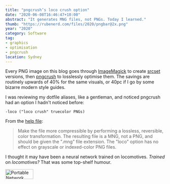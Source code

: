 ```yaml
---
title: "pngcrush’s loco crush option"
date: "2020-06-08T16:46:47+10:00"
abstract: "It generates MNG files, not PNGs. Today I learned."
thumb: "https://rubenerd.com/files/2020/pngbar@2x.png"
year: "2020"
category: Software
tag:
- graphics
- optimisation
- pngcrush
location: Sydney
---
```

Every PNG image on this blog goes through [ImageMagick] to create [srcset] versions, then [pngcrush] to losslessly optimise them. The savings are routinely upwards of 40% for the same visuals, or 40pc if I go by some bizarre modern style guides.

I was reviewing my dotfile aliases, like a gentleman, and noticed pngcrush had an option I hadn't noticed before:

    -loco ("loco crush" truecolor PNGs)

From the [help file]\:

> Make the file more compressible by performing a lossless, reversible, color transformation. The resulting file is a MNG, not a PNG, and should  be given the ".mng" file extension. The "loco" option has no effect on grayscale or indexed-color PNG files.

I thought it may have been a neural network trained on locomotives. *Trained* on *locomotives?* That was some top-shelf humour.

<p><img src="https://rubenerd.com/files/2020/pngbar@1x.png" srcset="https://rubenerd.com/files/2020/pngbar@1x.png 1x, https://rubenerd.com/files/2020/pngbar@2x.png 2x" alt="Portable Network Graphics Now!" style="width:88px; height:31px;" /></p>

[help file]: https://sourceforge.net/projects/pmt/files/pngcrush/1.8.13/pngcrush-1.8.13-HELP.txt/download
[ImageMagick]: https://imagemagick.org/index.php
[pngcrush]: https://pmt.sourceforge.io/pngcrush/
[srcset]: https://developer.mozilla.org/en-US/docs/Web/API/HTMLImageElement/srcset
